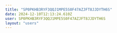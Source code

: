 ```yaml
---
title: "SP0PKHB3RYF3QQJ1MPE5S0F47AZJFT8JJDYTH6S"
date: 2024-12-10T12:13:24.610Z
user: SP0PKHB3RYF3QQJ1MPE5S0F47AZJFT8JJDYTH6S
layout: "users"
---
```

    